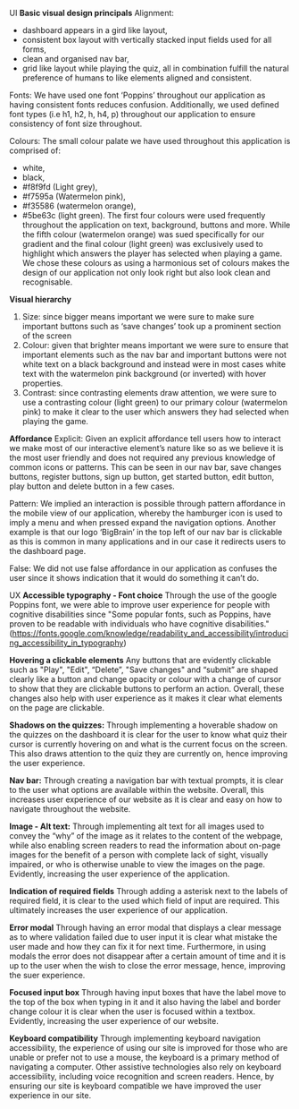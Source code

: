 UI
**Basic visual design principals**
Alignment: 
-	dashboard appears in a gird like layout,
-	consistent box layout with vertically stacked input fields used for all forms,
-	clean and organised nav bar,
-	grid like layout while playing the quiz,
all in combination fulfill the natural preference of humans to like elements aligned and consistent.

Fonts:
We have used one font ‘Poppins’ throughout our application as having consistent fonts reduces confusion. Additionally, we used defined font types (i.e h1, h2, h, h4, p) throughout our application to ensure consistency of font size throughout.

Colours:
The small colour palate we have used throughout this application is comprised of:
-	white,
-	black,
-	#f8f9fd (Light grey),
-	#f7595a (Watermelon pink),
-	#f35586 (watermelon orange),
-	#5be63c (light green).
The first four colours were used frequently throughout the application on text, background, buttons and more. While the fifth colour (watermelon orange) was sued specifically for our gradient and the final colour (light green) was exclusively used to highlight which answers the player has selected when playing a game. We chose these colours as using a harmonious set of colours makes the design of our application not only look right but also look clean and recognisable.

**Visual hierarchy**
1.	Size: since bigger means important we were sure to make sure important buttons such as ‘save changes’ took up a prominent section of the screen
2.	Colour: given that brighter means important we were sure to ensure that important elements such as the nav bar and important buttons were not white text on a black background and instead were in most cases white text with the watermelon pink background (or inverted) with hover properties.
3.	Contrast: since contrasting elements draw attention, we were sure to use a contrasting colour (light green) to our primary colour (watermelon pink) to make it clear to the user which answers they had selected when playing the game.


**Affordance**
Explicit:
Given an explicit affordance tell users how to interact we make most of our interactive element’s nature like so as we believe it is the most user friendly and does not required any previous knowledge of common icons or patterns. This can be seen in our nav bar, save changes buttons, register buttons, sign up button, get started button, edit button, play button and delete button in a few cases.

Pattern:
We implied an interaction is possible through pattern affordance in the mobile view of our application, whereby the hamburger icon is used to imply a menu and when pressed expand the navigation options. Another example is that our logo ‘BigBrain’ in the top left of our nav bar is clickable as this is common in many applications and in our case it redirects users to the dashboard page.

False:
We did not use false affordance in our application as confuses the user since it shows indication that it would do something it can’t do.


UX
**Accessible typography - Font choice**
Through the use of the google Poppins font, we were able to improve user experience for people with cognitive disabilities since "Some popular fonts, such as Poppins, have proven to be readable with individuals who have cognitive disabilities." 
(https://fonts.google.com/knowledge/readability_and_accessibility/introducing_accessibility_in_typography)

**Hovering a clickable elements**
Any buttons that are evidently clickable such as "Play", "Edit", “Delete”, "Save changes" and “submit” are shaped clearly like a button and change opacity or colour with a change of cursor to show that they are clickable buttons to perform an action. Overall, these changes also help with user experience  as it makes it clear what elements on the page are clickable.

**Shadows on the quizzes:**
Through implementing a hoverable shadow on the quizzes on the dashboard it is clear for the user to know what quiz their cursor is currently  hovering on and what is the current focus on the screen. This also draws attention to the quiz they are currently on, hence improving the user experience.

**Nav bar:**
Through creating a navigation bar with textual prompts, it is clear to the user what options are available within the website. Overall, this increases user experience of our website as it is clear and easy on how to navigate throughout the website.

**Image - Alt text:**
Through implementing alt text for all images used to convey the “why” of the image as it relates to the content of the webpage, while also enabling screen readers to read the information about on-page images for the benefit of a person with complete lack of sight, visually impaired, or who is otherwise unable to view the images on the page. Evidently, increasing the user experience of the application.
	
**Indication of required fields**
Through adding a asterisk next to the labels of required field, it is clear to the used which field of input are required. This ultimately increases the user experience of our application.

**Error modal**
Through having an error modal that displays a clear message as to where validation failed due to user input it is clear what mistake the user made and how they can fix it for next time. Furthermore, in using modals the error does not disappear after a certain amount of time and it is up to the user when the wish to close the error message, hence, improving the suer experience.

**Focused input box**
Through having input boxes that have the label move to the top of the box when typing in it and it also having the label and border change colour it is clear when the user is focused within a textbox. Evidently, increasing the user experience of our website.

**Keyboard compatibility**
Through implementing keyboard navigation accessibility, the experience of using our site is improved for those who are unable or prefer not to use a mouse, the keyboard is a primary method of navigating a computer. Other assistive technologies also rely on keyboard accessibility, including voice recognition and screen readers. Hence, by ensuring our site is keyboard compatible we have improved the user experience in our site.